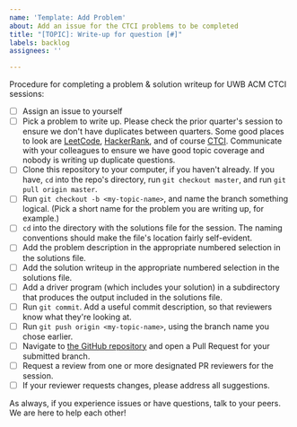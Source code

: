 ```yaml
---
name: 'Template: Add Problem'
about: Add an issue for the CTCI problems to be completed
title: "[TOPIC]: Write-up for question [#]"
labels: backlog
assignees: ''

---
```


Procedure for completing a problem & solution writeup for UWB ACM CTCI sessions:

- [ ] Assign an issue to yourself
- [ ] Pick a problem to write up. Please check the prior quarter's session to ensure we don't have duplicates between quarters. Some good places to look are [LeetCode](https://leetcode.com/), [HackerRank](https://www.hackerrank.com/), and of course [CTCI](http://www.crackingthecodinginterview.com). Communicate with your colleagues to ensure we have good topic coverage and nobody is writing up duplicate questions.
- [ ] Clone this repository to your computer, if you haven't already. If you have, `cd` into the repo's directory, run `git checkout master`, and run `git pull origin master`.
- [ ] Run `git checkout -b <my-topic-name>`, and name the branch something logical. (Pick a short name for the problem you are writing up, for example.)
- [ ] `cd` into the directory with the solutions file for the session. The naming conventions should make the file's location fairly self-evident.
- [ ] Add the problem description in the appropriate numbered selection in the solutions file.
- [ ] Add the solution writeup in the appropriate numbered selection in the solutions file.
- [ ] Add a driver program (which includes your solution) in a subdirectory that produces the output included in the solutions file.
- [ ] Run `git commit`. Add a useful commit description, so that reviewers know what they're looking at.
- [ ] Run `git push origin <my-topic-name>`, using the branch name you chose earlier.
- [ ] Navigate to [the GitHub repository](https://github.com/UWB-ACM/CTCI) and open a Pull Request for your submitted branch.
- [ ] Request a review from one or more designated PR reviewers for the session.
- [ ] If your reviewer requests changes, please address all suggestions.

As always, if you experience issues or have questions, talk to your peers. We are here to help each other!
